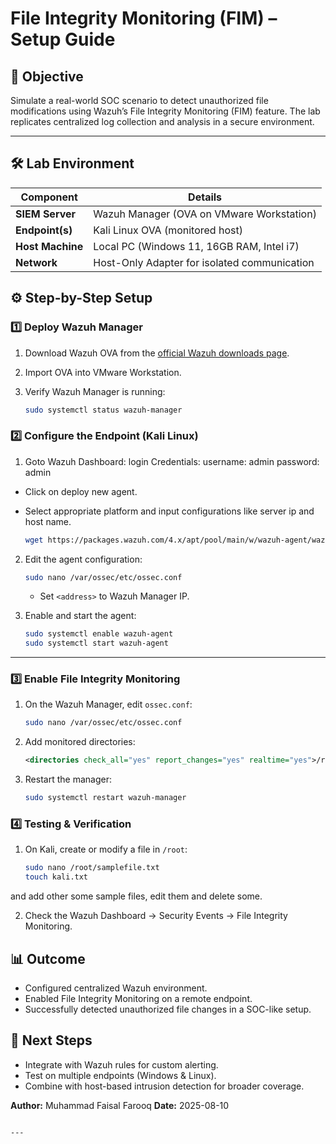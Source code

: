 # File Integrity Monitoring (FIM) – Setup Guide

## 📌 Objective
Simulate a real-world SOC scenario to detect unauthorized file modifications using Wazuh’s File Integrity Monitoring (FIM) feature. The lab replicates centralized log collection and analysis in a secure environment.

---

## 🛠️ Lab Environment
| Component          | Details |
|--------------------|---------|
| **SIEM Server**    | Wazuh Manager (OVA on VMware Workstation) |
| **Endpoint(s)**    | Kali Linux OVA (monitored host) |
| **Host Machine**   | Local PC (Windows 11, 16GB RAM, Intel i7) |
| **Network**        | Host-Only Adapter for isolated communication |


## ⚙️ Step-by-Step Setup

### 1️⃣ Deploy Wazuh Manager
1. Download Wazuh OVA from the [official Wazuh downloads page](https://documentation.wazuh.com/current/deployment-options/virtual-machine/virtual-machine.html).
2. Import OVA into VMware Workstation.
3. Verify Wazuh Manager is running:

   ```bash
   sudo systemctl status wazuh-manager
   ```


### 2️⃣ Configure the Endpoint (Kali Linux)

1. Goto Wazuh Dashboard:
login Credentials:
username: admin
password: admin

- Click on deploy new agent.
- Select appropriate platform and input configurations like server ip and host name.

   ```bash
   wget https://packages.wazuh.com/4.x/apt/pool/main/w/wazuh-agent/wazuh-agent_4.11.1-1_amd64.deb && sudo WAZUH_MANAGER='192.168.10.7' dpkg -i ./wazuh-agent_4.11.1-1_amd64.deb
   ```
2. Edit the agent configuration:

   ```bash
   sudo nano /var/ossec/etc/ossec.conf
   ```

   * Set `<address>` to Wazuh Manager IP.
3. Enable and start the agent:

   ```bash
   sudo systemctl enable wazuh-agent
   sudo systemctl start wazuh-agent
   ```

---

### 3️⃣ Enable File Integrity Monitoring

1. On the Wazuh Manager, edit `ossec.conf`:

   ```bash
   sudo nano /var/ossec/etc/ossec.conf
   ```
2. Add monitored directories:

   ```xml
   <directories check_all="yes" report_changes="yes" realtime="yes">/root</directories>
   ```
3. Restart the manager:

   ```bash
   sudo systemctl restart wazuh-manager
   ```


### 4️⃣ Testing & Verification

1. On Kali, create or modify a file in `/root`:

   ```bash
   sudo nano /root/samplefile.txt
   touch kali.txt
   ```
and add other some sample files, edit them and delete some.

2. Check the Wazuh Dashboard → Security Events → File Integrity Monitoring.


## 📊 Outcome

- Configured centralized Wazuh environment.
- Enabled File Integrity Monitoring on a remote endpoint.
- Successfully detected unauthorized file changes in a SOC-like setup.



## 🚀 Next Steps

- Integrate with Wazuh rules for custom alerting.
- Test on multiple endpoints (Windows & Linux).
- Combine with host-based intrusion detection for broader coverage.


**Author:** Muhammad Faisal Farooq
**Date:** 2025-08-10

```

---

```
